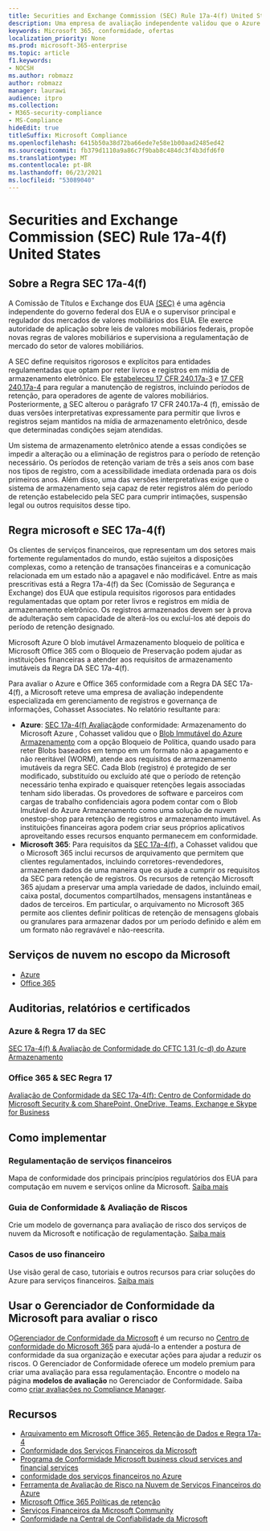 ```yaml
---
title: Securities and Exchange Commission (SEC) Rule 17a-4(f) United States
description: Uma empresa de avaliação independente validou que o Azure e o Office 365 podem ajudar as empresas financeiras a atender aos requisitos de retenção e armazenamento imutáveis da Regra SEC 17a-4(f).
keywords: Microsoft 365, conformidade, ofertas
localization_priority: None
ms.prod: microsoft-365-enterprise
ms.topic: article
f1.keywords:
- NOCSH
ms.author: robmazz
author: robmazz
manager: laurawi
audience: itpro
ms.collection:
- M365-security-compliance
- MS-Compliance
hideEdit: true
titleSuffix: Microsoft Compliance
ms.openlocfilehash: 6415b50a38d72ba66ede7e58e1b00aad2485ed42
ms.sourcegitcommit: fb379d1110a9a86c7f9bab8c484dc3f4b3dfd6f0
ms.translationtype: MT
ms.contentlocale: pt-BR
ms.lasthandoff: 06/23/2021
ms.locfileid: "53089040"
---
```

# <a name="securities-and-exchange-commission-sec-rule-17a-4f-united-states"></a>Securities and Exchange Commission (SEC) Rule 17a-4(f) United States

## <a name="about-sec-rule-17a-4f"></a>Sobre a Regra SEC 17a-4(f)

A Comissão de Títulos e Exchange dos EUA [(SEC)](https://www.sec.gov/) é uma agência independente do governo federal dos EUA e o supervisor principal e regulador dos mercados de valores mobiliários dos EUA. Ele exerce autoridade de aplicação sobre leis de valores mobiliários federais, propõe novas regras de valores mobiliários e supervisiona a regulamentação de mercado do setor de valores mobiliários.

A SEC define requisitos rigorosos e explícitos para entidades regulamentadas que optam por reter livros e registros em mídia de armazenamento eletrônico. Ele [estabeleceu 17 CFR 240.17a-3](https://www.govinfo.gov/app/details/CFR-2012-title17-vol3/CFR-2012-title17-vol3-sec240-17a-3) e [17 CFR 240.17a-4](https://www.ecfr.gov/cgi-bin/text-idx?mc=true&node=pt17.4.240&rgn=div5#se17.4.240_117a_64) para regular a manutenção de registros, incluindo períodos de retenção, para operadores de agente de valores mobiliários. Posteriormente, [a](https://www.sec.gov/rules/interp/34-47806.htm) SEC alterou o parágrafo 17 CFR 240.17a-4 (f), emissão de duas versões interpretativas expressamente para permitir que livros e registros sejam mantidos na mídia de armazenamento eletrônico, desde que determinadas condições sejam atendidas.

Um sistema de armazenamento eletrônico atende a essas condições se impedir a alteração ou a eliminação de registros para o período de retenção necessário. Os períodos de retenção variam de três a seis anos com base nos tipos de registro, com a acessibilidade imediata ordenada para os dois primeiros anos. Além disso, uma das versões interpretativas exige que o sistema de armazenamento seja capaz de reter registros além do período de retenção estabelecido pela SEC para cumprir intimações, suspensão legal ou outros requisitos desse tipo.

## <a name="microsoft-and-sec-rule-17a-4f"></a>Regra microsoft e SEC 17a-4(f)

Os clientes de serviços financeiros, que representam um dos setores mais fortemente regulamentados do mundo, estão sujeitos a disposições complexas, como a retenção de transações financeiras e a comunicação relacionada em um estado não a apagavel e não modificável. Entre as mais prescritivas está a Regra 17a-4(f) da Sec (Comissão de Segurança e Exchange) dos EUA que estipula requisitos rigorosos para entidades regulamentadas que optam por reter livros e registros em mídia de armazenamento eletrônico. Os registros armazenados devem ser à prova de adulteração sem capacidade de alterá-los ou excluí-los até depois do período de retenção designado.

Microsoft Azure O blob imutável Armazenamento bloqueio de política e Microsoft Office 365 com o Bloqueio de Preservação podem ajudar as instituições financeiras a atender aos requisitos de armazenamento imutáveis da Regra DA SEC 17a-4(f).

Para avaliar o Azure e Office 365 conformidade com a Regra DA SEC 17a-4(f), a Microsoft reteve uma empresa de avaliação independente especializada em gerenciamento de registros e governança de informações, Cohasset Associates. No relatório resultante para:

- **Azure**: [SEC 17a-4(f) Avaliação](https://servicetrust.microsoft.com/ViewPage/MSComplianceGuide?command=Download&downloadType=Document&downloadId=19b08fd4-d276-43e8-9461-715981d0ea20&docTab=4ce99610-c9c0-11e7-8c2c-f908a777fa4d_GRC_Assessment_Reports)de conformidade: Armazenamento do Microsoft Azure , Cohasset validou que o [Blob Immutável do Azure Armazenamento](/azure/storage/blobs/storage-blob-immutable-storage) com a opção Bloqueio de Política, quando usado para reter Blobs baseados em tempo em um formato não a apagamento e não reeritável (WORM), atende aos requisitos de armazenamento imutáveis da regra SEC. Cada Blob (registro) é protegido de ser modificado, substituído ou excluído até que o período de retenção necessário tenha expirado e quaisquer retenções legais associadas tenham sido liberadas. Os provedores de software e parceiros com cargas de trabalho confidenciais agora podem contar com o Blob Imutável do Azure Armazenamento como uma solução de nuvem onestop-shop para retenção de registros e armazenamento imutável. As instituições financeiras agora podem criar seus próprios aplicativos aproveitando esses recursos enquanto permanecem em conformidade.
- **Microsoft 365**: Para requisitos da [SEC 17a-4(f),](/microsoft-365/compliance/retention-regulatory-requirements#sec-17a-4f-finra-4511c-and-cftc-131c-d) a Cohasset validou que o Microsoft 365 inclui recursos de arquivamento que permitem que clientes regulamentados, incluindo corretores-revendedores, armazenem dados de uma maneira que os ajude a cumprir os requisitos da SEC para retenção de registros. Os recursos de retenção Microsoft 365 ajudam a preservar uma ampla variedade de dados, incluindo email, caixa postal, documentos compartilhados, mensagens instantâneas e dados de terceiros. Em particular, o arquivamento no Microsoft 365 permite aos clientes definir políticas de retenção de mensagens globais ou granulares para armazenar dados por um período definido e além em um formato não regravável e não-reescrita.

## <a name="microsoft-in-scope-cloud-services"></a>Serviços de nuvem no escopo da Microsoft

- [Azure](https://gallery.technet.microsoft.com/Overview-of-Azure-c1be3942)
- [Office 365](https://aka.ms/Office365ComplianceOfferings)

## <a name="audits-reports-and-certificates"></a>Auditorias, relatórios e certificados

### <a name="azure--sec-rule-17"></a>Azure & Regra 17 da SEC

[SEC 17a-4(f) & Avaliação de Conformidade do CFTC 1.31 (c-d) do Azure Armazenamento](https://servicetrust.microsoft.com/ViewPage/MSComplianceGuide?command=Download&downloadType=Document&downloadId=19b08fd4-d276-43e8-9461-715981d0ea20&docTab=4ce99610-c9c0-11e7-8c2c-f908a777fa4d_GRC_Assessment_Reports)

### <a name="office-365--sec-rule-17"></a>Office 365 & SEC Regra 17

[Avaliação de Conformidade da SEC 17a-4(f): Centro de Conformidade do Microsoft Security & com SharePoint, OneDrive, Teams, Exchange e Skype for Business](https://servicetrust.microsoft.com/ViewPage/TrustDocumentsV3?command=Download&downloadType=Document&downloadId=2dc92867-5f83-49d8-ad04-9e7295c9e40e&tab=7f51cb60-3d6c-11e9-b2af-7bb9f5d2d913&docTab=7f51cb60-3d6c-11e9-b2af-7bb9f5d2d913_FAQ_and_White_Papers)

## <a name="how-to-implement"></a>Como implementar

### <a name="financial-services-regulation"></a>Regulamentação de serviços financeiros

Mapa de conformidade dos principais princípios regulatórios dos EUA para computação em nuvem e serviços online da Microsoft. [Saiba mais](https://servicetrust.microsoft.com/ViewPage/TrustDocuments?command=Download&downloadType=Document&downloadId=5b483567-00b0-4d86-96ae-ee887dadb61c&docTab=6d000410-c9e9-11e7-9a91-892aae8839ad_Compliance_Guides)

### <a name="risk-assessment--compliance-guide"></a>Guia de Conformidade & Avaliação de Riscos

Crie um modelo de governança para avaliação de risco dos serviços de nuvem da Microsoft e notificação de regulamentação. [Saiba mais](https://servicetrust.microsoft.com/ViewPage/TrustDocuments?command=Download&downloadType=Document&downloadId=edee9b14-3661-4a16-ba83-c35caf672bd7&docTab=6d000410-c9e9-11e7-9a91-892aae8839ad_FAQ_and_White_Papers)

### <a name="financial-use-cases"></a>Casos de uso financeiro

Use visão geral de caso, tutoriais e outros recursos para criar soluções do Azure para serviços financeiros. [Saiba mais](/azure/industry/financial/)

## <a name="use-microsoft-compliance-manager-to-assess-your-risk"></a>Usar o Gerenciador de Conformidade da Microsoft para avaliar o risco

O[Gerenciador de Conformidade da Microsoft](/microsoft-365/compliance/compliance-manager) é um recurso no [Centro de conformidade do Microsoft 365](/microsoft-365/compliance/microsoft-365-compliance-center) para ajudá-lo a entender a postura de conformidade da sua organização e executar ações para ajudar a reduzir os riscos. O Gerenciador de Conformidade oferece um modelo premium para criar uma avaliação para essa regulamentação. Encontre o modelo na página **modelos de avaliação** no Gerenciador de Conformidade. Saiba como [criar avaliações no Compliance Manager](/microsoft-365/compliance/compliance-manager-assessments).

## <a name="resources"></a>Recursos

- [Arquivamento em Microsoft Office 365, Retenção de Dados e Regra 17a-4](https://www.microsoft.com/microsoft-365/blog/2015/11/10/office-365-exchange-online-archiving-now-meets-sec-rule-17a-4-requirements/)
- [Conformidade dos Serviços Financeiros da Microsoft](https://download.microsoft.com/download/6/4/7/64707E3E-6D3E-45D0-8207-A0EA3201B4A6/Microsoft%20Cloud%20-%20Financial%20Services%20Compliance%20Program%20\(Print\).pdf)
- [Programa de Conformidade Microsoft business cloud services and financial services](https://servicetrust.microsoft.com/viewpage/financialservicesoverview)
- [conformidade dos serviços financeiros no Azure](https://azure.microsoft.com/resources/videos/azurecon-2015-financial-services-compliance-in-azure/)
- [Ferramenta de Avaliação de Risco na Nuvem de Serviços Financeiros do Azure](https://servicetrust.microsoft.com/ViewPage/FFIECBlueprint?command=Download&downloadType=Document&downloadId=079a1973-711a-428f-9312-9ddd290cff7b&docTab=c726d5c0-2d1e-11e8-a485-57140ec19669_PaaS)
- [Microsoft Office 365 Políticas de retenção](/office365/securitycompliance/retention-policies)
- [Serviços Financeiros da Microsoft Community](https://techcommunity.microsoft.com/t5/financial-services/ct-p/FinancialServices)
- [Conformidade na Central de Confiabilidade da Microsoft](https://www.microsoft.com/trust-center/compliance/compliance-overview)
